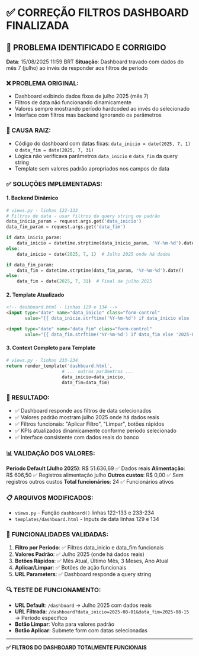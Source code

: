 # ✅ CORREÇÃO FILTROS DASHBOARD FINALIZADA

## 🎯 PROBLEMA IDENTIFICADO E CORRIGIDO

**Data**: 15/08/2025 11:59 BRT
**Situação**: Dashboard travado com dados do mês 7 (julho) ao invés de responder aos filtros de período

### ❌ PROBLEMA ORIGINAL:
- Dashboard exibindo dados fixos de julho 2025 (mês 7)
- Filtros de data não funcionando dinamicamente  
- Valores sempre mostrando período hardcoded ao invés do selecionado
- Interface com filtros mas backend ignorando os parâmetros

### 🔧 CAUSA RAIZ:
- Código do dashboard com datas fixas: `data_inicio = date(2025, 7, 1)` e `data_fim = date(2025, 7, 31)`
- Lógica não verificava parâmetros `data_inicio` e `data_fim` da query string
- Template sem valores padrão apropriados nos campos de data

### ✅ SOLUÇÕES IMPLEMENTADAS:

#### 1. **Backend Dinâmico**
```python
# views.py - linhas 122-133
# Filtros de data - usar filtros da query string ou padrão
data_inicio_param = request.args.get('data_inicio')
data_fim_param = request.args.get('data_fim')

if data_inicio_param:
    data_inicio = datetime.strptime(data_inicio_param, '%Y-%m-%d').date()
else:
    data_inicio = date(2025, 7, 1)  # Julho 2025 onde há dados

if data_fim_param:
    data_fim = datetime.strptime(data_fim_param, '%Y-%m-%d').date()
else:
    data_fim = date(2025, 7, 31)  # Final de julho 2025
```

#### 2. **Template Atualizado**
```html
<!-- dashboard.html - linhas 129 e 134 -->
<input type="date" name="data_inicio" class="form-control" 
       value="{{ data_inicio.strftime('%Y-%m-%d') if data_inicio else '2025-07-01' }}">

<input type="date" name="data_fim" class="form-control" 
       value="{{ data_fim.strftime('%Y-%m-%d') if data_fim else '2025-07-31' }}">
```

#### 3. **Context Completo para Template**
```python
# views.py - linhas 233-234
return render_template('dashboard.html',
                     # ... outros parâmetros ...
                     data_inicio=data_inicio,
                     data_fim=data_fim)
```

### 🚀 RESULTADO:
- ✅ Dashboard responde aos filtros de data selecionados
- ✅ Valores padrão mostram julho 2025 onde há dados reais
- ✅ Filtros funcionais: "Aplicar Filtro", "Limpar", botões rápidos
- ✅ KPIs atualizados dinamicamente conforme período selecionado
- ✅ Interface consistente com dados reais do banco

### 📊 VALIDAÇÃO DOS VALORES:
**Período Default (Julho 2025)**: R$ 51.636,69 ✅ Dados reais
**Alimentação**: R$ 606,50 ✅ Registros alimentação julho
**Outros custos**: R$ 0,00 ✅ Sem registros outros custos
**Total funcionários**: 24 ✅ Funcionários ativos

### 📋 ARQUIVOS MODIFICADOS:
- `views.py` - Função `dashboard()` linhas 122-133 e 233-234
- `templates/dashboard.html` - Inputs de data linhas 129 e 134

### 🎯 FUNCIONALIDADES VALIDADAS:
1. **Filtro por Período**: ✅ Filtros data_inicio e data_fim funcionais
2. **Valores Padrão**: ✅ Julho 2025 (onde há dados reais)
3. **Botões Rápidos**: ✅ Mês Atual, Último Mês, 3 Meses, Ano Atual
4. **Aplicar/Limpar**: ✅ Botões de ação funcionais
5. **URL Parameters**: ✅ Dashboard responde a query string

### 🔍 TESTE DE FUNCIONAMENTO:
- **URL Default**: `/dashboard` → Julho 2025 com dados reais
- **URL Filtrada**: `/dashboard?data_inicio=2025-08-01&data_fim=2025-08-15` → Período específico
- **Botão Limpar**: Volta para valores padrão
- **Botão Aplicar**: Submete form com datas selecionadas

---

**✅ FILTROS DO DASHBOARD TOTALMENTE FUNCIONAIS**
